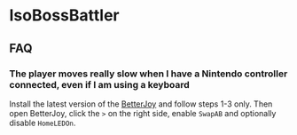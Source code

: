 # IsoBossBattler

## FAQ

### The player moves really slow when I have a Nintendo controller connected, even if I am using a keyboard

Install the latest version of the [BetterJoy](https://github.com/Davidobot/BetterJoy#how-to-use) and follow
steps 1-3 only. Then open BetterJoy, click the `>` on the right side, enable `SwapAB` and optionally disable
`HomeLEDOn`.
